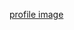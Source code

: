 [profile image](https://avatars0.githubusercontent.com/u/71516831?s=400&u=83659912737b9c834a6ef748006394092a6a7e00&v=4)
